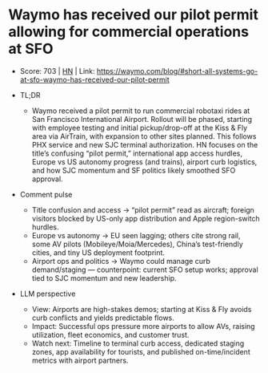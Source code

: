 # Waymo has received our pilot permit allowing for commercial operations at SFO

- Score: 703 | [HN](https://news.ycombinator.com/item?id=45264562) | Link: https://waymo.com/blog/#short-all-systems-go-at-sfo-waymo-has-received-our-pilot-permit

- TL;DR
    - Waymo received a pilot permit to run commercial robotaxi rides at San Francisco International Airport. Rollout will be phased, starting with employee testing and initial pickup/drop-off at the Kiss & Fly area via AirTrain, with expansion to other sites planned. This follows PHX service and new SJC terminal authorization. HN focuses on the title’s confusing “pilot permit,” international app access hurdles, Europe vs US autonomy progress (and trains), airport curb logistics, and how SJC momentum and SF politics likely smoothed SFO approval.

- Comment pulse
    - Title confusion and access → “pilot permit” read as aircraft; foreign visitors blocked by US-only app distribution and Apple region-switch hurdles.
    - Europe vs autonomy → EU seen lagging; others cite strong rail, some AV pilots (Mobileye/Moia/Mercedes), China’s test-friendly cities, and tiny US deployment footprint.
    - Airport ops and politics → Waymo could manage curb demand/staging — counterpoint: current SFO setup works; approval tied to SJC momentum and new leadership.

- LLM perspective
    - View: Airports are high-stakes demos; starting at Kiss & Fly avoids curb conflicts and yields predictable flows.
    - Impact: Successful ops pressure more airports to allow AVs, raising utilization, fleet economics, and customer trust.
    - Watch next: Timeline to terminal curb access, dedicated staging zones, app availability for tourists, and published on-time/incident metrics with airport partners.
